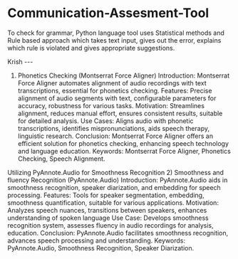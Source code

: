 # Communication-Assesment-Tool
To check for grammar, Python language tool uses Statistical methods and Rule based approach which takes text input, gives out the error, explains which rule is violated and gives appropriate suggestions.


Krish ---

1) Phonetics Checking (Montserrat Force Aligner)
Introduction: Montserrat Force Aligner automates alignment of audio recordings with text transcriptions, essential for phonetics checking.
Features: Precise alignment of audio segments with text, configurable parameters for accuracy, robustness for various tasks.
Motivation: Streamlines alignment, reduces manual effort, ensures consistent results, suitable for detailed analysis.
Use Cases: Aligns audio with phonetic transcriptions, identifies mispronunciations, aids speech therapy, linguistic research.
Conclusion: Montserrat Force Aligner offers an efficient solution for phonetics checking, enhancing speech technology and language education.
Keywords: Montserrat Force Aligner, Phonetics Checking, Speech Alignment.

Utilizing PyAnnote.Audio for Smoothness Recognition
2) Smoothness and  fluency Recognition (PyAnnote.Audio)
Introduction: PyAnnote.Audio aids in smoothness recognition, speaker diarization, and embedding for speech processing.
Features: Tools for speaker segmentation, embedding, smoothness quantification, suitable for various applications.
Motivation: Analyzes speech nuances, transitions between speakers, enhances understanding of spoken language
Use Case: Develops smoothness recognition system, assesses fluency in audio recordings for analysis, education.
Conclusion: PyAnnote.Audio facilitates smoothness recognition, advances speech processing and understanding.
Keywords: PyAnnote.Audio, Smoothness Recognition, Speaker Diarization.



